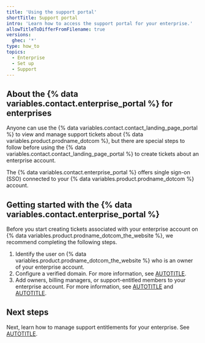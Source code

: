 ```yaml
---
title: 'Using the support portal'
shortTitle: Support portal
intro: 'Learn how to access the support portal for your enterprise.'
allowTitleToDifferFromFilename: true
versions:
  ghec: '*'
type: how_to
topics:
  - Enterprise
  - Set up
  - Support
---
```


## About the {% data variables.contact.enterprise_portal %} for enterprises

Anyone can use the {% data variables.contact.contact_landing_page_portal %} to view and manage support tickets about {% data variables.product.prodname_dotcom %}, but there are special steps to follow before using the {% data variables.contact.contact_landing_page_portal %} to create tickets about an enterprise account.

The {% data variables.contact.enterprise_portal %} offers single sign-on (SSO) connected to your {% data variables.product.prodname_dotcom %} account.

## Getting started with the {% data variables.contact.enterprise_portal %}

Before you start creating tickets associated with your enterprise account on {% data variables.product.prodname_dotcom_the_website %}, we recommend completing the following steps.

1. Identify the user on {% data variables.product.prodname_dotcom_the_website %} who is an owner of your enterprise account.
1. Configure a verified domain. For more information, see [AUTOTITLE](/admin/configuration/configuring-your-enterprise/verifying-or-approving-a-domain-for-your-enterprise).
1. Add owners, billing managers, or support-entitled members to your enterprise account. For more information, see [AUTOTITLE](/enterprise-cloud@latest/admin/user-management/managing-users-in-your-enterprise/inviting-people-to-manage-your-enterprise) and [AUTOTITLE](/enterprise-cloud@latest/admin/user-management/managing-users-in-your-enterprise/managing-support-entitlements-for-your-enterprise).

## Next steps

Next, learn how to manage support entitlements for your enterprise. See [AUTOTITLE](/enterprise-onboarding/support-for-your-enterprise/managing-support-entitlements).
